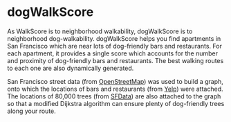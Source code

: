 dogWalkScore
============

As WalkScore is to neighborhood walkability, dogWalkScore is to neighborhood dog-walkability.  dogWalkScore helps you find apartments in San Francisco which are near lots of dog-friendly bars and restaurants.  For each apartment, it provides a single score which accounts for the number and proximity of dog-friendly bars and restaurants.  The best walking routes to each one are also dynamically generated.

San Francisco street data (from [OpenStreetMap](http://www.openstreetmap.org)) was used to build a graph, onto which the locations of bars and restaurants (from [Yelp](http://www.yelp.com)) were attached.  The locations of 80,000 trees (from [SFData](https://data.sfgov.org/)) are also attached to the graph so that a modified Dijkstra algorithm can ensure plenty of dog-friendly trees along your route.
